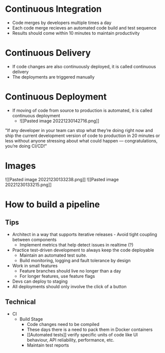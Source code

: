 # Continuous Integration
- Code merges by developers multiple times a day 
- Each code merge recieves an automated code build and test sequence
- Results should come within 10 minutes to maintain productivity
# Continuous Delivery
- If code changes are also continuously deployed, it is called continuous delivery
- The deployments are triggered manually
# Continuous Deployment
- If moving of code from source to production is automated, it is called continuous deployment
	- ![[Pasted image 20221230142716.png]]

"If any developer in your team can stop what they’re doing right now and ship the current development version of code to production in 20 minutes or less without anyone stressing about what could happen — congratulations, you’re doing CI/CD!"

# Images
![[Pasted image 20221230133238.png]]
![[Pasted image 20221230133215.png]]

# How to build a pipeline
## Tips
- Architect in a way that supports iterative releases - Avoid tight coupling between components
	- Implement metrics that help detect issues in realtime (?)
- Practice test-driven development to always keep the code deployable
	- Maintain an automated test suite.
	- Build monitoring, logging and fault tolerance by design
- Work in small features
	- Feature branches should live no longer than a day
	- For longer features, use feature flags
- Devs can deploy to staging
- All deployments should only involve the click of a button

## Technical
- CI
	- Build Stage
		- Code changes need to be compiled
		- These days there is a need to pack them in Docker containers
		- [[Automated tests]] verify specific units of code like UI behaviour, API reliability, performance, etc.
		- Maintain test reports